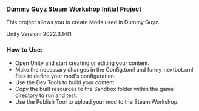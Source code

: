 ### Dummy Guyz Steam Workshop Initial Project
This project allows you to create Mods used in Dummy Guyz.

Unity Version: 2022.3.14f1

### How to Use:

* Open Unity and start creating or editing your content.
* Make the necessary changes in the Config.toml and funny_nextbot.xml files to define your mod's configuration.
* Use the Dev Tools to build your content.
* Copy the built resources to the Sandbox folder within the game directory to run and test.
* Use the Publish Tool to upload your mod to the Steam Workshop.
